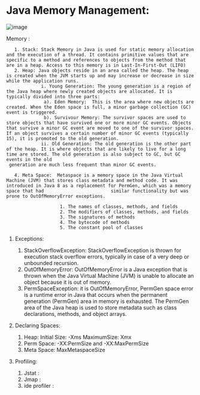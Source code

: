# Java Memory Management:

![image](https://github.com/sidharthdas/JavaCoreTopic/assets/36167954/bd2a29b9-6c6d-4ec6-b71b-9d25e8acad58)

Memory :
```
   1. Stack: Stack Memory in Java is used for static memory allocation and the execution of a thread. It contains primitive values that are specific to a method and references to objects from the method that are in a heap. Access to this memory is in Last-In-First-Out (LIFO)
   2. Heap: Java objects reside in an area called the heap. The heap is created when the JVM starts up and may increase or decrease in size while the application runs.
             i. Young Generation: The young generation is a region of the Java heap where newly created objects are allocated. It is typically divided into three parts:
              a). Eden Memory:  This is the area where new objects are created. When the Eden space is full, a minor garbage collection (GC) event is triggered.
              b). Survivour Memory: The survivor spaces are used to store objects that have survived one or more minor GC events. Objects that survive a minor GC event are moved to one of the survivor spaces. If an object survives a certain number of minor GC events (typically 15), it is promoted to the old generation.
             ii. Old Generation: The old generation is the other part of the heap. It is where objects that are likely to live for a long time are stored. The old generation is also subject to GC, but GC events in the old 
 generation are much less frequent than minor GC events.

   4. Meta Space:  Metaspace is a memory space in the Java Virtual Machine (JVM) that stores class metadata and method code. It was introduced in Java 8 as a replacement for PermGen, which was a memory space that had                         similar functionality but was prone to OutOfMemoryError exceptions.
```

```  Metaspace stores a variety of class metadata, including:
                    1. The names of classes, methods, and fields
                    2. The modifiers of classes, methods, and fields
                    3. The signatures of methods
                    4. The bytecode of methods
                    5. The constant pool of classes
```

1. Exceptions:
    1. StackOverflowException: StackOverflowException is thrown for execution stack overflow errors, typically in case of a very deep or unbounded recursion.
    2. OutOfMemoryError: OutOfMemoryError is a Java exception that is thrown when the Java Virtual Machine (JVM) is unable to allocate an object because it is out of memory.
    3. PermSpaceException: it is OutOfMemoryError, PermGen space error is a runtime error in Java that occurs when the permanent generation (PermGen) area in memory is exhausted. The PermGen area of the Java heap is used to store metadata such as class declarations, methods, and object arrays.

2. Declaring Spaces:
   1. Heap: Initial Size: -Xms MaximumSize: Xmx
   2. Perm Space: -XX:PermSize and -XX:MaxPermSize
   3. Meta Space: MaxMetaspaceSize

3. Profiling:
   1. Jstat :
   2. Jmap :
   3. ide profiler :

   


